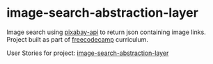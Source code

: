 # image-search-abstraction-layer

Image search using [pixabay-api](https://pixabay.com/api/docs/) to return json containing image links.
Project built as part of [freecodecamp](https://www.freecodecamp.org/) curriculum.

User Stories for project: [image-search-abstraction-layer](https://www.freecodecamp.org/challenges/image-search-abstraction-layer)
